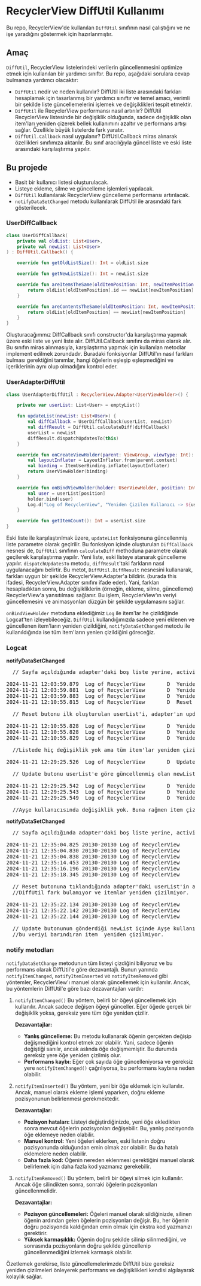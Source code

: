 # RecyclerView DiffUtil Kullanımı
Bu repo, RecyclerView'de kullanılan `DiffUtil` sınıfının nasıl çalıştığını ve ne işe yaradığını göstermek için hazırlanmıştır. 

## Amaç
`DiffUtil`, RecyclerView listelerindeki verilerin güncellenmesini optimize etmek için kullanılan bir yardımcı sınıftır. Bu repo, aşağıdaki sorulara cevap bulmanıza yardımcı olacaktır:
- `DiffUtil` nedir ve neden kullanılır?
  DiffUtil iki liste arasındaki farkları hesaplamak için tasarlanmış bir yardımcı sınıftır ve temel amacı, verimli bir şekilde liste güncellemelerini işlemek ve değişiklikleri tespit
  etmektir.
- `DiffUtil` ile RecyclerView performansı nasıl artırılır?
  DiffUtil RecyclerView listesinde bir değişiklik olduğunda, sadece değişiklik olan item'ları yeniden çizerek bellek kullanımını azaltır ve performans artışı sağlar. Özellikle büyük
  listelerde fark yaratır.
- `DiffUtil.Callback` nasıl uygulanır?
  DiffUtil.Callback miras alınarak özellikleri sınıfımıza aktarılır. Bu sınıf aracılığıyla güncel liste ve eski liste arasındaki karşılaştırma yapılır.

## Bu projede
- Basit bir kullanıcı listesi oluşturulacak.
- Listeye ekleme, silme ve güncelleme işlemleri yapılacak.
- `DiffUtil` kullanılarak RecyclerView güncelleme performansı artırılacak.
- `notifyDataSetChanged` metodu kullanılarak DiffUtil ile arasındaki fark gösterilecek.

### UserDiffCallback

```kotlin
class UserDiffCallback(
    private val oldList: List<User>,
    private val newList: List<User>
) : DiffUtil.Callback() {

    override fun getOldListSize(): Int = oldList.size

    override fun getNewListSize(): Int = newList.size

    override fun areItemsTheSame(oldItemPosition: Int, newItemPosition: Int): Boolean {
        return oldList[oldItemPosition].id == newList[newItemPosition].id
    }

    override fun areContentsTheSame(oldItemPosition: Int, newItemPosition: Int): Boolean {
        return oldList[oldItemPosition] == newList[newItemPosition]
    }
}
```
Oluşturacağımmız DiffCallback sınıfı constructor'da karşılaştırma yapmak üzere eski liste ve yeni liste alır. DiffUtil.Callback sınıfını da miras olarak alır. Bu sınıfın miras alınmasıyla,
karşılaştırma yapmak için kullanılan metodlar implement edilmek zorundadır. Buradaki fonksiyonlar DiffUtil'ın nasıl farkları bulması gerektiğini tanımlar, hangi öğelerin eşleşip 
eşleşmediğini ve içeriklerinin aynı olup olmadığını kontrol eder.

### UserAdapterDiffUtil

```kotlin
class UserAdapterDiffUtil : RecyclerView.Adapter<UserViewHolder>() {

    private var userList: List<User> = emptyList()

    fun updateList(newList: List<User>) {
        val diffCallback = UserDiffCallback(userList, newList)
        val diffResult = DiffUtil.calculateDiff(diffCallback)
        userList = newList
        diffResult.dispatchUpdatesTo(this)
    }

    override fun onCreateViewHolder(parent: ViewGroup, viewType: Int): UserViewHolder {
        val layoutInflater = LayoutInflater.from(parent.context)
        val binding = ItemUserBinding.inflate(layoutInflater)
        return UserViewHolder(binding)
    }

    override fun onBindViewHolder(holder: UserViewHolder, position: Int) {
        val user = userList[position]
        holder.bind(user)
        Log.d("Log of RecyclerView", "Yeniden Çizilen Kullanıcı -> ${user.name}")
    }

    override fun getItemCount(): Int = userList.size
}
```
Eski liste ile karşılaştırılmak üzere, `updateList` fonksiyonuna güncellenmiş liste parametre olarak geçirilir. Bu fonksiyon içinde oluşturulan `DiffCallback` nesnesi de, `DiffUtil` sınıfının 
`calculateDiff` methoduna parametre olarak geçilerek karşılaştırma yapılır. Yeni liste, eski listeye atanarak güncelleme yapılır. `dispatchUpdatesTo` metodu, `diffResult`'taki farkların nasıl 
uygulanacağını belirtir. Bu metot, `DiffUtil.DiffResult` nesnesini kullanarak, farkları uygun bir şekilde RecyclerView.Adapter'a bildirir. 
(burada this ifadesi, RecyclerView.Adapter sınıfını ifade eder). Yani, farkları hesapladıktan sonra, bu değişikliklerin (örneğin, ekleme, silme, güncelleme) RecyclerView'a yansıtılması 
sağlanır. Bu işlem, RecyclerView'ın veriyi güncellemesini ve animasyonları düzgün bir şekilde uygulamasını sağlar.

`onBindViewHolder` metoduna eklediğimiz `Log` ile item'lar he çizildiğinde Logcat'ten izleyebileceğiz. `DiffUtil` kullandığımızda sadece yeni eklenen ve güncellenen item'ların yeniden çizildiğini,
`notifyDataSetChanged` metodu ile kullanıldığında ise tüm item'ların yenien çizildiğini göreceğiz. 

### Logcat
  **notifyDataSetChanged**
  
<pre>
  // Sayfa açıldığında adapter'daki boş liste yerine, activity içerisinde oluşturulan userList eklendi.
  
2024-11-21 12:03:59.879  Log of RecyclerView       D  Yeniden Çizilen Kullanıcı -> İsim: Ahmet, Yaş: 25
2024-11-21 12:03:59.881  Log of RecyclerView       D  Yeniden Çizilen Kullanıcı -> İsim: Ayşe, Yaş: 30
2024-11-21 12:03:59.883  Log of RecyclerView       D  Yeniden Çizilen Kullanıcı -> İsim: Mehmet, Yaş: 20
2024-11-21 12:10:55.815  Log of RecyclerView       D  Reset clicked.
  
  // Reset butonu ilk oluşturulan userList'i, adapter'ın updateList fonksiyonuna parametre olarak verir. 
  
2024-11-21 12:10:55.828  Log of RecyclerView       D  Yeniden Çizilen Kullanıcı -> İsim: Ahmet, Yaş: 25
2024-11-21 12:10:55.828  Log of RecyclerView       D  Yeniden Çizilen Kullanıcı -> İsim: Ayşe, Yaş: 30
2024-11-21 12:10:55.829  Log of RecyclerView       D  Yeniden Çizilen Kullanıcı -> İsim: Mehmet, Yaş: 20

  //Listede hiç değişiklik yok ama tüm item'lar yeniden çizildi.
  
2024-11-21 12:29:25.526  Log of RecyclerView       D  Update clicked.
  
  // Update butonu userList'e göre güncellenmiş olan newList'i adapter'ın updateList fonksiyonuna parametre olarak verir.
  
2024-11-21 12:29:25.542  Log of RecyclerView       D  Yeniden Çizilen Kullanıcı -> İsim: Ahmet, Yaş: 26
2024-11-21 12:29:25.543  Log of RecyclerView       D  Yeniden Çizilen Kullanıcı -> İsim: Ayşe, Yaş: 30
2024-11-21 12:29:25.549  Log of RecyclerView       D  Yeniden Çizilen Kullanıcı -> İsim: Fatma, Yaş: 22

  //Ayşe kullanıcısında değişiklik yok. Buna rağmen item çizildi.
</pre>

**notifyDataSetChanged**
  
<pre>
  // Sayfa açıldığında adapter'daki boş liste yerine, activity içerisinde oluşturulan userList eklendi.
  
2024-11-21 12:35:04.825 20130-20130 Log of RecyclerView       D  Yeniden Çizilen Kullanıcı -> Ahmet
2024-11-21 12:35:04.830 20130-20130 Log of RecyclerView       D  Yeniden Çizilen Kullanıcı -> Ayşe
2024-11-21 12:35:04.838 20130-20130 Log of RecyclerView       D  Yeniden Çizilen Kullanıcı -> Mehmet
2024-11-21 12:35:14.453 20130-20130 Log of RecyclerView       D  Reset clicked.
2024-11-21 12:35:16.196 20130-20130 Log of RecyclerView       D  Reset clicked.
2024-11-21 12:35:18.345 20130-20130 Log of RecyclerView       D  Reset clicked.

  // Reset butonuna tıklandığında adapter'daki userList'in aynısını tekrar adapter'a verdiği için, 
  //DiffUtil fark bulamıyor ve itemlar yeniden çizilmiyor.
  
2024-11-21 12:35:22.134 20130-20130 Log of RecyclerView       D  Update clicked.
2024-11-21 12:35:22.142 20130-20130 Log of RecyclerView       D  Yeniden Çizilen Kullanıcı -> Ahmet
2024-11-21 12:35:22.144 20130-20130 Log of RecyclerView       D  Yeniden Çizilen Kullanıcı -> Fatma

  // Update butonunun gönderdiği newList içinde Ayşe kullanıcısında değişikilk olmadığı için, 
  //bu veriyi barındıran item  yeniden çizilmiyor.
</pre>

### notify metodları
`notifyDataSetChange` metodunun tüm listeyi çizdiğini biliyoruz ve bu performans olarak DiffUtil'e göre dezavantajlı. Bunun yanında `notifyItemChanged`, `notifyItemInserted` ve 
`notifyItemRemoved` gibi yöntemler, RecyclerView'ı manuel olarak güncellemek için kullanılır. Ancak, bu yöntemlerin DiffUtil'e göre bazı dezavantajları vardır:

1. `notifyItemChanged()`
   Bu yöntem, belirli bir öğeyi güncellemek için kullanılır. Ancak sadece değişen öğeyi günceller. Eğer öğede gerçek bir değişiklik yoksa, gereksiz yere tüm öğe yeniden çizilir.

   **Dezavantajlar:**
   - **Yanlış güncelleme:** Bu metodu kullanarak öğenin gerçekten değişip değişmediğini kontrol etmek zor olabilir. Yani, sadece öğenin değiştiği sanılır, ancak aslında öğe değişmemiştir.
   Bu durumda gereksiz yere öğe yeniden çizilmiş olur.
   - **Performans kaybı:** Eğer çok sayıda öğe güncelleniyorsa ve gereksiz yere `notifyItemChanged()` çağrılıyorsa, bu performans kaybına neden olabilir.

2. `notifyItemInserted()`
   Bu yöntem, yeni bir öğe eklemek için kullanılır. Ancak, manuel olarak ekleme işlemi yaparken, doğru ekleme pozisyonunun belirlenmesi gerekmektedir.

   **Dezavantajlar:**
   - **Pozisyon hataları:** Listeyi değiştirdiğinizde, yeni öğe ekledikten sonra mevcut öğelerin pozisyonları değişebilir. Bu, yanlış pozisyonda öğe eklemeye neden olabilir.
   - **Manuel kontrol:** Yeni öğeleri eklerken, eski listenin doğru pozisyonunda olduğundan emin olmak zor olabilir. Bu da hatalı eklemelere neden olabilir.
   - **Daha fazla kod:** Öğenin nereden eklenmesi gerektiğini manuel olarak belirlemek için daha fazla kod yazmanız gerekebilir.

3. `notifyItemRemoved()`
   Bu yöntem, belirli bir öğeyi silmek için kullanılır. Ancak öğe silindikten sonra, sonraki öğelerin pozisyonları güncellenmelidir.

   **Dezavantajlar:**
   - **Pozisyon güncellemeleri:** Öğeleri manuel olarak sildiğinizde, silinen öğenin ardından gelen öğelerin pozisyonları değişir. Bu, her öğenin doğru pozisyonda kaldığından emin olmak
   için ekstra kod yazmanızı gerektirir.
   - **Yüksek karmaşıklık:** Öğenin doğru şekilde silinip silinmediğini, ve sonrasında pozisyonların doğru şekilde güncellenip güncellenmediğini izlemek karmaşık olabilir.

  Özetlemek gerekirse, liste güncellemelerimzde DiffUtil bize gereksiz yeniden çizilmeleri önleyerek performans ve değişiklikleri kendisi algılayarak kolaylık sağlar. 
